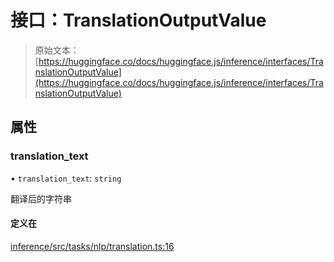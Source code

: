 # 接口：TranslationOutputValue

> 原始文本：[https://huggingface.co/docs/huggingface.js/inference/interfaces/TranslationOutputValue](https://huggingface.co/docs/huggingface.js/inference/interfaces/TranslationOutputValue)

## 属性

### translation_text

• `translation_text`: `string`

翻译后的字符串

#### 定义在

[inference/src/tasks/nlp/translation.ts:16](https://github.com/huggingface/huggingface.js/blob/main/packages/inference/src/tasks/nlp/translation.ts#L16)
